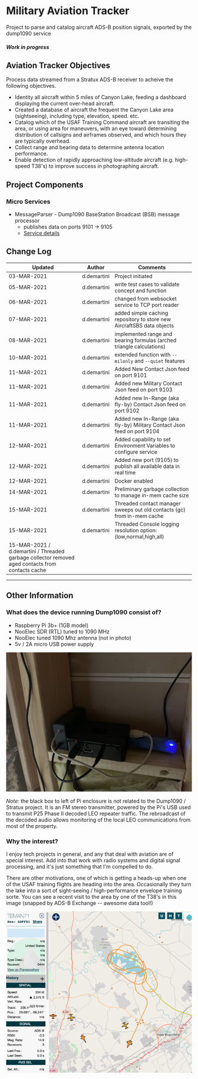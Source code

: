 # Military Aviation Tracker  
Project to parse and catalog aircraft ADS-B position signals, exported by the dump1090 service 

#### *Work in progress*

## Aviation Tracker Objectives 
Process data streamed from a Stratux ADS-B receiver to acheive the following objectives.
* Identity all aircraft within 5 miles of Canyon Lake, feeding a dashboard displaying the current over-head aircraft.
* Created a database of aircraft the frequent the Canyon Lake area (sightseeing), including type, elevation, speed. etc.
* Catalog which of the USAF Training Command aircraft are transiting the area, or using area for maneuvers, with an eye
toward determining distribution of callsigns and airframes observed, and which hours they are typically overhead.
* Collect range and bearing data to determine antenna location performance.
* Enable detection of rapidly approaching low-altitude aircraft (e.g. high-speed T38's) to improve success in photographing aircraft.

## Project Components  
### Micro Services
 * MessageParser - Dump1090 BaseStation Broadcast (BSB) message processor  
   * publishes data on ports  9101 -> 9105
   * [Service details](./MicroServices/MessageParser/README.md) 

## Change Log
| Updated | Author | Comments |
| --- | --- |--- |
| 03-MAR-2021 | d.demartini | Project initiated |
| 05-MAR-2021 | d.demartini | write test cases to validate concept and function | 
| 06-MAR-2021 | d.demartini | changed from websocket service to TCP port reader |
| 07-MAR-2021 | d.demartini | added simple caching repository to store new AircraftSBS data objects |
| 08-MAR-2021 | d.demartini | implemented range and bearing formulas (arched triangle calculations) | 
| 10-MAR-2021 | d.demartini | extended function with `--milonly` and `--quiet` features | 
| 11-MAR-2021 | d.demartini | Added New Contact Json feed on port 9101 |
| 11-MAR-2021 | d.demartini | Added new Military Contact Json feed on port 9103 |
| 11-MAR-2021 | d.demartini | Added new In-Range (aka fly-by) Contact Json feed on port 9102 |
| 11-MAR-2021 | d.demartini | Added new In-Range (aka fly-by) Military Contact Json feed on port 9104 |
| 12-MAR-2021 | d.demartini | Added capability to set Environment Variables to configure service |
| 12-MAR-2021 | d.demartini | Added new port (9105) to publish all available data in real time |
| 12-MAR-2021 | d.demartini | Docker enabled |
| 14-MAR-2021 | d.demartini | Preliminary garbage collection to manage in-mem cache size |
| 15-MAR-2021 | d.demartini | Threaded contact manager sweeps out old contacts (gc) from in-mem cache   |
| 15-MAR-2021 | d.demartini | Threaded Console logging resolution option: (low,normal,high,all)  |
| 15-MAR-2021 / d.demartini / Threaded garbage collector removed aged contacts from contacts cache |

----
## Other Information  
### What does the device running Dump1090 consist of?

* Raspberry Pi 3b+ (1GB model)
* NooElec  SDR (RTL)  tuned to 1090 MHz
* NooElec tuned 1090 Mhz antenna (not in photo)
* 5v / 2A  micro USB power supply

![Raspberry PI ADS-B Decoder](./.img/RaspberryPi3_Dump1090_Receiver.jpg)

_Note:_ the black box to left of Pi enclosure is not related to the Dump1090 / Stratux 
project.  It is an FM stereo transmitter, powered by the Pi's USB used to transmit P25 Phase II decoded LEO repeater traffic.
The rebroadcast of the decoded audio allows monitoring of the local LEO communications from
most of the property.  

### Why the interest?
I enjoy tech projects in general, and any that deal with aviation are of special interest.
Add into that work with radio systems and digital signal processing, and it's just something
that I'm compelled to do.

There are other motivations, one of which is getting a heads-up when one of the USAF
training flights are heading into the area.  Occasionally they turn the lake into a
sort of sight-seeing / high-performance envelope training sorte.  You can see a recent
visit to the area by one of the T38's in this image (snapped by ADS-B Exchange -- awesome data tool!)

![T38 FlyOver -- 2021-02-24 @ 14.18.12](./.img/T38-FlyOver_2021-02-24_14.18.12.png)  

